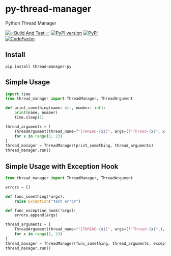 # py-thread-manager
Python Thread Manager

[![✅Build And Test ✅](https://github.com/sanggi-wjg/py-thread-manager/actions/workflows/build-test.yml/badge.svg)](https://github.com/sanggi-wjg/py-thread-manager/actions/workflows/build-test.yml)
[![PyPI version](https://badge.fury.io/py/thread-manager-py.svg)](https://badge.fury.io/py/thread-manager-py)
[![PyPI](https://img.shields.io/pypi/pyversions/thread-manager-py.svg)](https://pypi.python.org/pypi/thread-manager-py)
<br/>
[![CodeFactor](https://www.codefactor.io/repository/github/sanggi-wjg/py-thread-manager/badge)](https://www.codefactor.io/repository/github/sanggi-wjg/py-thread-manager)



## Install
```shell
pip install thread-manager-py
```


## Simple Usage
```python
import time
from thread_manager import ThreadManager, ThreadArgument

def print_something(name: str, number: int):
    print(name, number)
    time.sleep(1)

thread_arguments = [
    ThreadArgument(thread_name=f"[THREAD-{x}]", args=(f"Thread-{x}", x), kwargs={}, )
    for x in range(1, 23)
]
thread_manager = ThreadManager(print_something, thread_arguments)
thread_manager.run()
```


## Simple Usage with Exception Hook
```python
from thread_manager import ThreadManager, ThreadArgument

errors = []

def func_something(*args):
    raise Exception("test error")

def func_exception_hook(*args):
    errors.append(args)

thread_arguments = [
    ThreadArgument(thread_name=f"[THREAD-{x}]", args=(f"Thread-{x}",), kwargs={})
    for x in range(1, 23)
]
thread_manager = ThreadManager(func_something, thread_arguments, except_hook=func_exception_hook)
thread_manager.run()
```